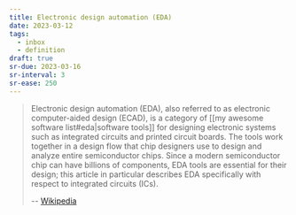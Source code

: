```yaml
---
title: Electronic design automation (EDA)
date: 2023-03-12
tags:
  - inbox
  - definition
draft: true
sr-due: 2023-03-16
sr-interval: 3
sr-ease: 250
---
```


> Electronic design automation (EDA), also referred to as electronic
> computer-aided design (ECAD), is a category of
> [[my awesome software list#eda|software tools]] for designing
> electronic systems such as integrated circuits and printed circuit boards. The
> tools work together in a design flow that chip designers use to design and
> analyze entire semiconductor chips. Since a modern semiconductor chip can have
> billions of components, EDA tools are essential for their design; this article
> in particular describes EDA specifically with respect to integrated circuits
> (ICs).
>
> -- [Wikipedia](https://en.wikipedia.org/wiki/Electronic_design_automation)

